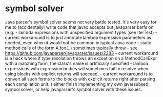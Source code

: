 # symbol solver
Java parser's symbol solver seems not very battle tested.
It's very easy for me to (accidentally) write code that javac accepts but
javaparser barfs on (e.g.
    - lambda expressions with unspecified argument types (see IterTest)
        - current workaround is to just annotate lambda expression parameters
            as needed, even when it would not be common in typical Java code
    - static method calls of the form A.foo(..) sometimes typically throw
        - see https://github.com/javaparser/javaparser/issues/2283
        - current workaround is a hack where if type resolution throws an exception
            on a MethodCallExpr with a matching form, the class's name is
            artificially specified
    - lambda expressions with expression bodies will sometimes fail to resolve
        when using blocks with explicit returns will succeed.
        - current workaround is to convert all such forms to the blocks with
            explicit returns right after parsing each compilation unit.
)
either finish implementing my own java(subset) symbol solver, or help
javaparser's symbol solver with these issues.
